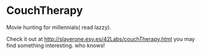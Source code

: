 # CouchTherapy
Movie hunting for millennials( read lazzy).

Check it out at http://slayerone.esy.es/42Labs/couchTherapy.html
you may find something interesting. who knows!
